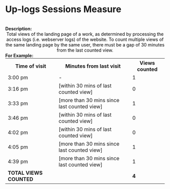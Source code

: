 <style>
@media (min-width: 980px) {
    .md-nav, .md-sidebar {
      display: none!important;
    }
}
</style>

# Up-logs Sessions Measure

<div id="value-display"></div>
<br>
<strong>Description:</strong>
<div class="tile-1" style="text-align:center; color:black">
Total views of the landing page of a work, as determined by processing the access logs (i.e. webserver logs) of the website. To count multiple views of the same landing page by the same user, there must be a gap of 30 minutes from the last counted view.
</div>

<strong>
For Example:
</strong>

<div style="text-align: center;">
    <table style="margin: 0 auto;">
        <tr>
          <th>Time of visit</th>
          <th>Minutes from last visit</th>
          <th>Views counted</th>
        </tr>
        <tr>
            <td>3:00 pm</td>
            <td>-</td>
            <td>1</td>
        </tr>
        <tr>
            <td>3:16 pm</td>
            <td>[within 30 mins of last counted view]</td>
            <td>0</td>
        </tr>
        <tr>
            <td>3:33 pm</td>
            <td>[more than 30 mins since last counted view]</td>
            <td>1</td>
        </tr>
        <tr>
            <td>3:46 pm</td>
            <td>[within 30 mins of last counted view]</td>
            <td>0</td>
        </tr>
        <tr>
            <td>4:02 pm</td>
            <td>[within 30 mins of last counted view]</td>
            <td>0</td>
        </tr>
        <tr>
            <td>4:05 pm</td>
            <td>[more than 30 mins since last counted view]</td>
            <td>1</td>
        </tr>
        <tr>
            <td>4:39 pm</td>
            <td>[more than 30 mins since last counted view]</td>
            <td>1</td>
        </tr>
        <tr>
            <td><strong>TOTAL VIEWS COUNTED</strong></td>
            <td></td>
            <td><strong>4</strong></td>
        </tr>
    </table>
</div>

<script>
document.getElementById('value-display').innerHTML = `
  <h2><strong>up-logs/sessions/v1</strong></h2></br>
  <strong>Source <span class="tooltip"><i class="fa-solid fa-circle-info"></i> <span class="tooltiptext">Not all platforms use the same parameters to measure the same thing, so it is important to differentiate the platform we are collecting data from.</span></span> :</strong> Ubiquity Press </br>
  <strong>Type <span class="tooltip"><i class="fa-solid fa-circle-info"></i> <span class="tooltiptext">Not all measures represent the same event, some platforms report the number of people who accessed a publication (e.g. users, session), others the number of times a resource was seen (e.g. views). For clarity, each of the measures described here will include its type.</span></span> :</strong> sessions</br>
  <strong>Version <span class="tooltip"><i class="fa-solid fa-circle-info"></i> <span class="tooltiptext">Data providers and/or collectors may want to modify their definition of e.g. a view or a session. In order to ensure changes in these definitions are differentiated, we use versioning.</span></span> :</strong> 1
`;
</script>
